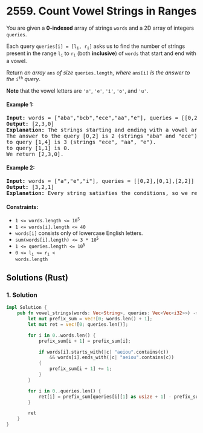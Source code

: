 # 2559. Count Vowel Strings in Ranges
You are given a **0-indexed** array of strings `words` and a 2D array of integers `queries`.

Each query <code>queries[i] = [l<sub>i</sub>, r<sub>i</sub>]</code> asks us to find the number of strings present in the range <code>l<sub>i</sub></code> to <code>r<sub>i</sub></code> (both **inclusive**) of `words` that start and end with a vowel.

Return *an array* `ans` *of size* `queries.length`, *where* `ans[i]` *is the answer to the* <code>i<sup>th</sup></code> *query*.

**Note** that the vowel letters are `'a'`, `'e'`, `'i'`, `'o'`, and `'u'`.

#### Example 1:
<pre>
<strong>Input:</strong> words = ["aba","bcb","ece","aa","e"], queries = [[0,2],[1,4],[1,1]]
<strong>Output:</strong> [2,3,0]
<strong>Explanation:</strong> The strings starting and ending with a vowel are "aba", "ece", "aa" and "e".
The answer to the query [0,2] is 2 (strings "aba" and "ece").
to query [1,4] is 3 (strings "ece", "aa", "e").
to query [1,1] is 0.
We return [2,3,0].
</pre>

#### Example 2:
<pre>
<strong>Input:</strong> words = ["a","e","i"], queries = [[0,2],[0,1],[2,2]]
<strong>Output:</strong> [3,2,1]
<strong>Explanation:</strong> Every string satisfies the conditions, so we return [3,2,1].
</pre>

#### Constraints:
* <code>1 <= words.length <= 10<sup>5</sup></code>
* `1 <= words[i].length <= 40`
* `words[i]` consists only of lowercase English letters.
* <code>sum(words[i].length) <= 3 * 10<sup>5</sup></code>
* <code>1 <= queries.length <= 10<sup>5</sup></code>
* <code>0 <= l<sub>i</sub> <= r<sub>i</sub> < words.length</code>

## Solutions (Rust)

### 1. Solution
```Rust
impl Solution {
    pub fn vowel_strings(words: Vec<String>, queries: Vec<Vec<i32>>) -> Vec<i32> {
        let mut prefix_sum = vec![0; words.len() + 1];
        let mut ret = vec![0; queries.len()];

        for i in 0..words.len() {
            prefix_sum[i + 1] = prefix_sum[i];

            if words[i].starts_with(|c| "aeiou".contains(c))
                && words[i].ends_with(|c| "aeiou".contains(c))
            {
                prefix_sum[i + 1] += 1;
            }
        }

        for i in 0..queries.len() {
            ret[i] = prefix_sum[queries[i][1] as usize + 1] - prefix_sum[queries[i][0] as usize];
        }

        ret
    }
}
```
